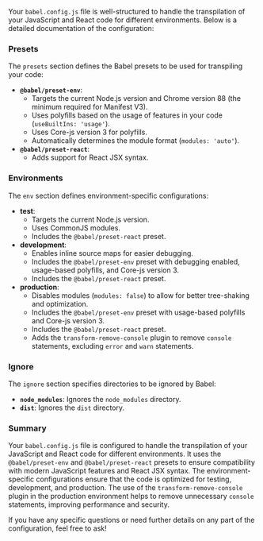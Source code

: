 Your `babel.config.js` file is well-structured to handle the transpilation of your JavaScript and React code for different environments. Below is a detailed documentation of the configuration:

### Presets

The `presets` section defines the Babel presets to be used for transpiling your code:

- **`@babel/preset-env`**:
  - Targets the current Node.js version and Chrome version 88 (the minimum required for Manifest V3).
  - Uses polyfills based on the usage of features in your code (`useBuiltIns: 'usage'`).
  - Uses Core-js version 3 for polyfills.
  - Automatically determines the module format (`modules: 'auto'`).
- **`@babel/preset-react`**:
  - Adds support for React JSX syntax.

### Environments

The `env` section defines environment-specific configurations:

- **test**:
  - Targets the current Node.js version.
  - Uses CommonJS modules.
  - Includes the `@babel/preset-react` preset.
- **development**:
  - Enables inline source maps for easier debugging.
  - Includes the `@babel/preset-env` preset with debugging enabled, usage-based polyfills, and Core-js version 3.
  - Includes the `@babel/preset-react` preset.
- **production**:
  - Disables modules (`modules: false`) to allow for better tree-shaking and optimization.
  - Includes the `@babel/preset-env` preset with usage-based polyfills and Core-js version 3.
  - Includes the `@babel/preset-react` preset.
  - Adds the `transform-remove-console` plugin to remove `console` statements, excluding `error` and `warn` statements.

### Ignore

The `ignore` section specifies directories to be ignored by Babel:

- **`node_modules`**: Ignores the `node_modules` directory.
- **`dist`**: Ignores the `dist` directory.

### Summary

Your `babel.config.js` file is configured to handle the transpilation of your JavaScript and React code for different environments. It uses the `@babel/preset-env` and `@babel/preset-react` presets to ensure compatibility with modern JavaScript features and React JSX syntax. The environment-specific configurations ensure that the code is optimized for testing, development, and production. The use of the `transform-remove-console` plugin in the production environment helps to remove unnecessary `console` statements, improving performance and security.

If you have any specific questions or need further details on any part of the configuration, feel free to ask!
